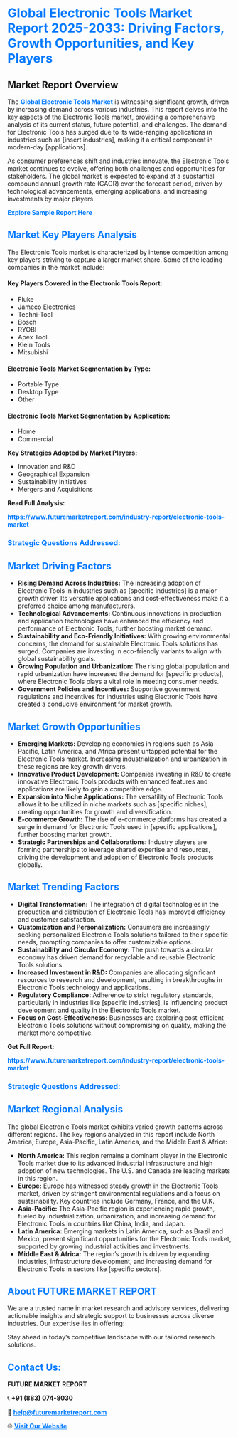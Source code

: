 <h1 style="color: #007BFF;">Global Electronic Tools Market Report 2025-2033: Driving Factors, Growth Opportunities, and Key Players</h1>

<section id="overview">
<h2>Market Report Overview</h2>
<p>The <a href="https://www.futuremarketreport.com/industry-report/electronic-tools-market" style="color: #007BFF; text-decoration: none;"><strong>Global Electronic Tools Market</strong></a> is witnessing significant growth, driven by increasing demand across various industries. This report delves into the key aspects of the Electronic Tools market, providing a comprehensive analysis of its current status, future potential, and challenges. The demand for Electronic Tools has surged due to its wide-ranging applications in industries such as [insert industries], making it a critical component in modern-day [applications].</p>
<p>As consumer preferences shift and industries innovate, the Electronic Tools market continues to evolve, offering both challenges and opportunities for stakeholders. The global market is expected to expand at a substantial compound annual growth rate (CAGR) over the forecast period, driven by technological advancements, emerging applications, and increasing investments by major players.</p>
</section>

<section id="overview">
<p><a href="https://www.futuremarketreport.com/request-sample/reportId=85888" style="color: #007BFF; text-decoration: none;"><strong>Explore Sample Report Here</strong></a></p>
</section>

<section id="key-players">
<h2 style="color: #007BFF;">Market Key Players Analysis</h2>
<p>The Electronic Tools market is characterized by intense competition among key players striving to capture a larger market share. Some of the leading companies in the market include:</p>
<h4>Key Players Covered in the Electronic Tools Report:</h4>
<ul><li>Fluke</li><li>Jameco Electronics</li><li>Techni-Tool</li><li>Bosch</li><li>RYOBI</li><li>Apex Tool</li><li>Klein Tools</li><li>Mitsubishi</li></ul>
<h4>Electronic Tools Market Segmentation by Type:</h4>
<ul><li>Portable Type</li><li>Desktop Type</li><li>Other</li></ul>

<h4>Electronic Tools Market Segmentation by Application:</h4>
<ul><li>Home</li><li>Commercial</li></ul>
<p><strong>Key Strategies Adopted by Market Players:</strong></p>
<ul>
<li>Innovation and R&D</li>
<li>Geographical Expansion</li>
<li>Sustainability Initiatives</li>
<li>Mergers and Acquisitions</li>
</ul>
</section>

<section>
<p><strong>Read Full Analysis: </strong></p><a href="https://www.futuremarketreport.com/industry-report/electronic-tools-market" style="color: #007BFF; text-decoration: none;"><strong>https://www.futuremarketreport.com/industry-report/electronic-tools-market</strong></a>
<h3 style="color: #007BFF;">Strategic Questions Addressed:</h3>
</section>

<section id="driving-factors">
<h2 style="color: #007BFF;">Market Driving Factors</h2>
<ul>
<li><strong>Rising Demand Across Industries:</strong> The increasing adoption of Electronic Tools in industries such as [specific industries] is a major growth driver. Its versatile applications and cost-effectiveness make it a preferred choice among manufacturers.</li>
<li><strong>Technological Advancements:</strong> Continuous innovations in production and application technologies have enhanced the efficiency and performance of Electronic Tools, further boosting market demand.</li>
<li><strong>Sustainability and Eco-Friendly Initiatives:</strong> With growing environmental concerns, the demand for sustainable Electronic Tools solutions has surged. Companies are investing in eco-friendly variants to align with global sustainability goals.</li>
<li><strong>Growing Population and Urbanization:</strong> The rising global population and rapid urbanization have increased the demand for [specific products], where Electronic Tools plays a vital role in meeting consumer needs.</li>
<li><strong>Government Policies and Incentives:</strong> Supportive government regulations and incentives for industries using Electronic Tools have created a conducive environment for market growth.</li>
</ul>
</section>

<section id="growth-opportunities">
<h2 style="color: #007BFF;">Market Growth Opportunities</h2>
<ul>
<li><strong>Emerging Markets:</strong> Developing economies in regions such as Asia-Pacific, Latin America, and Africa present untapped potential for the Electronic Tools market. Increasing industrialization and urbanization in these regions are key growth drivers.</li>
<li><strong>Innovative Product Development:</strong> Companies investing in R&D to create innovative Electronic Tools products with enhanced features and applications are likely to gain a competitive edge.</li>
<li><strong>Expansion into Niche Applications:</strong> The versatility of Electronic Tools allows it to be utilized in niche markets such as [specific niches], creating opportunities for growth and diversification.</li>
<li><strong>E-commerce Growth:</strong> The rise of e-commerce platforms has created a surge in demand for Electronic Tools used in [specific applications], further boosting market growth.</li>
<li><strong>Strategic Partnerships and Collaborations:</strong> Industry players are forming partnerships to leverage shared expertise and resources, driving the development and adoption of Electronic Tools products globally.</li>
</ul>
</section>

<section id="trending-factors">
<h2 style="color: #007BFF;">Market Trending Factors</h2>
<ul>
<li><strong>Digital Transformation:</strong> The integration of digital technologies in the production and distribution of Electronic Tools has improved efficiency and customer satisfaction.</li>
<li><strong>Customization and Personalization:</strong> Consumers are increasingly seeking personalized Electronic Tools solutions tailored to their specific needs, prompting companies to offer customizable options.</li>
<li><strong>Sustainability and Circular Economy:</strong> The push towards a circular economy has driven demand for recyclable and reusable Electronic Tools solutions.</li>
<li><strong>Increased Investment in R&D:</strong> Companies are allocating significant resources to research and development, resulting in breakthroughs in Electronic Tools technology and applications.</li>
<li><strong>Regulatory Compliance:</strong> Adherence to strict regulatory standards, particularly in industries like [specific industries], is influencing product development and quality in the Electronic Tools market.</li>
<li><strong>Focus on Cost-Effectiveness:</strong> Businesses are exploring cost-efficient Electronic Tools solutions without compromising on quality, making the market more competitive.</li>
</ul>
</section>

<section>
<p><strong>Get Full Report: </strong></p><a href="https://www.futuremarketreport.com/industry-report/electronic-tools-market" style="color: #007BFF; text-decoration: none;"><strong>https://www.futuremarketreport.com/industry-report/electronic-tools-market</strong></a>
<h3 style="color: #007BFF;">Strategic Questions Addressed:</h3>
</section>


<section id="regional-analysis">
<h2 style="color: #007BFF;">Market Regional Analysis</h2>
<p>The global Electronic Tools market exhibits varied growth patterns across different regions. The key regions analyzed in this report include North America, Europe, Asia-Pacific, Latin America, and the Middle East & Africa:</p>
<ul>
<li><strong>North America:</strong> This region remains a dominant player in the Electronic Tools market due to its advanced industrial infrastructure and high adoption of new technologies. The U.S. and Canada are leading markets in this region.</li>
<li><strong>Europe:</strong> Europe has witnessed steady growth in the Electronic Tools market, driven by stringent environmental regulations and a focus on sustainability. Key countries include Germany, France, and the U.K.</li>
<li><strong>Asia-Pacific:</strong> The Asia-Pacific region is experiencing rapid growth, fueled by industrialization, urbanization, and increasing demand for Electronic Tools in countries like China, India, and Japan.</li>
<li><strong>Latin America:</strong> Emerging markets in Latin America, such as Brazil and Mexico, present significant opportunities for the Electronic Tools market, supported by growing industrial activities and investments.</li>
<li><strong>Middle East & Africa:</strong> The region’s growth is driven by expanding industries, infrastructure development, and increasing demand for Electronic Tools in sectors like [specific sectors].</li>
</ul>
</section>

<footer>
<h2 style="color: #007BFF;">About FUTURE MARKET REPORT</h2>
<p>We are a trusted name in market research and advisory services, delivering actionable insights and strategic support to businesses across diverse industries. Our expertise lies in offering:</p>

<p>Stay ahead in today’s competitive landscape with our tailored research solutions.</p>

<h2 style="color: #007BFF;">Contact Us:</h2>
<p><strong>FUTURE MARKET REPORT</strong></p>
<p>📞 <strong>+91 (883) 074-8030</strong></p>
<p>📧 <strong><a href="mailto:help@futuremarketreport.com" style="color: #007BFF;">help@futuremarketreport.com</a></strong></p>
<p>🌐 <strong><a href="https://www.futuremarketreport.com/" style="color: #007BFF;">Visit Our Website</a></strong></p>
</footer>